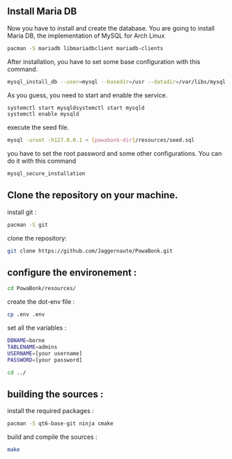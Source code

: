 ## Install Maria DB

Now you have to install and create the database.
You are going to install Maria DB, the implementation of MySQL for Arch Linux

```sh
pacman -S mariadb libmariadbclient mariadb-clients
```

After installation, you have to set some base configuration with this command.
```sh
mysql_install_db --user=mysql --basedir=/usr --datadir=/var/libs/mysql
```

As you guess, you need to start and enable the service.
```sh
systemctl start mysqldsystemctl start mysqld
systemctl enable mysqld
```
execute the seed file.
```sh
mysql -uroot -h127.0.0.1 < [powabonk-dir]/resources/seed.sql
```

you have to set the root password and some other configurations. You can do it with this command

```sh
mysql_secure_installation
```

## Clone the repository on your machine.
install git :  
```sh
pacman -S git
```
clone the repository:
```sh
git clone https://github.com/Jaggernaute/PowaBonk.git
```

## configure the environement :

```sh
cd PowaBonk/resources/
```
create the dot-env file :
```sh
cp .env .env
```
set all the variables :
```sh
DBNAME=borne
TABLENAME=admins
USERNAME=[your username]
PASSWORD=[your password]
```
```sh
cd ../
```

## building the sources :
install the required packages :
```sh
pacman -S qt6-base-git ninja cmake
```
build and compile the sources :
```sh
make
 ```
   <!-- TODO: add the database / server deployement instructions  and move 
   everything to a DEPLOYEMENT.md-->
